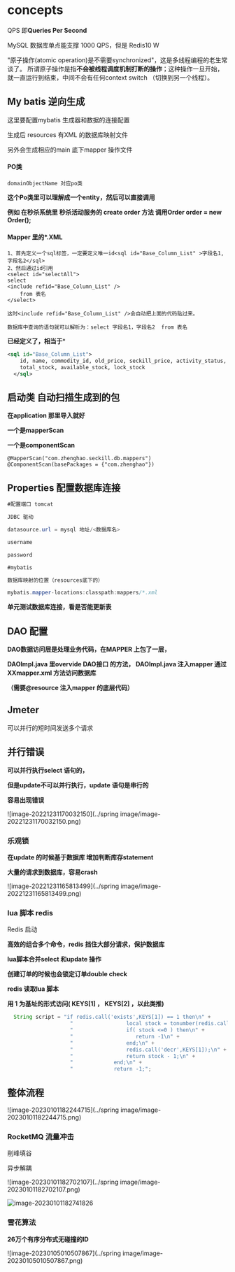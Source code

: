 # concepts

QPS 即**Queries Per Second**

MySQL 数据库单点能支撑 1000 QPS，但是 Redis10 W

"原子操作(atomic operation)是不需要synchronized"，这是多线程编程的老生常谈了。 所谓原子操作是指**不会被线程调度机制打断的操作**；这种操作一旦开始，就一直运行到结束，中间不会有任何context switch （切换到另一个线程）。

## My batis 逆向生成

这里要配置mybatis 生成器和数据的连接配置

生成后 resources 有XML 的数据库映射文件

另外会生成相应的main 底下mapper 操作文件

#### PO类

```
domainObjectName 对应po类
```

**这个Po类里可以理解成一个entity，然后可以直接调用**

**例如 在秒杀系统里 秒杀活动服务的 create order 方法 调用Order order = new Order();** 

#### Mapper 里的*.XML

```
1、首先定义一个sql标签，一定要定义唯一id<sql id="Base_Column_List" >字段名1,字段名2</sql>
2、然后通过id引用
<select id="selectAll">
select
<include refid="Base_Column_List" />
    from 表名
</select>

这时<include refid="Base_Column_List" />会自动把上面的代码贴过来。

数据库中查询的语句就可以解析为：select 字段名1，字段名2  from 表名
```

**已经定义了，相当于***

```xml
<sql id="Base_Column_List">
    id, name, commodity_id, old_price, seckill_price, activity_status, start_time, end_time, 
    total_stock, available_stock, lock_stock
  </sql>
```



## 启动类 自动扫描生成到的包

**在application 那里导入就好**

**一个是mapperScan** 

**一个是componentScan**

```
@MapperScan("com.zhenghao.seckill.db.mappers")
@ComponentScan(basePackages = {"com.zhenghao"})
```

## Properties 配置数据库连接

```java
#配置端口 tomcat

JDBC 驱动

datasource.url = mysql 地址/<数据库名>

username

password

#mybatis 

数据库映射的位置（resources底下的）

mybatis.mapper-locations:classpath:mappers/*.xml


```

**单元测试数据库连接，看是否能更新表**

## DAO 配置

**DAO数据访问层是处理业务代码，在MAPPER 上包了一层，**

**DAOImpl.java 里overvide DAO接口 的方法， DAOImpl.java 注入mapper 通过XXmapper.xml 方法访问数据库**

**（需要@resource 注入mapper 的底层代码）**



## Jmeter

可以并行的短时间发送多个请求

## 并行错误

**可以并行执行select 语句的，**

**但是update不可以并行执行，update 语句是串行的**

**容易出现错误**

![image-20221231170032150](../spring image/image-20221231170032150.png)





### 乐观锁

**在update 的时候基于数据库 增加判断库存statement**

**大量的请求到数据库，容易crash**

![image-20221231165813499](../spring image/image-20221231165813499.png)

### **lua 脚本 redis** 

Redis 启动



**高效的组合多个命令，redis 挡住大部分请求，保护数据库**

**lua脚本合并select 和update 操作**

**创建订单的时候也会锁定订单double check**

**redis 读取lua 脚本**

**用 1 为基址的形式访问( KEYS[1] ， KEYS[2] ，以此类推)**

```java
  String script = "if redis.call('exists',KEYS[1]) == 1 then\n" +
                    "                 local stock = tonumber(redis.call('get', KEYS[1]))\n" +
                    "                 if( stock <=0 ) then\n" +
                    "                    return -1\n" +
                    "                 end;\n" +
                    "                 redis.call('decr',KEYS[1]);\n" +
                    "                 return stock - 1;\n" +
                    "             end;\n" +
                    "             return -1;";
```



## 整体流程

![image-20230101182244715](../spring image/image-20230101182244715.png)



### RocketMQ 流量冲击

削峰填谷

异步解耦

![image-20230101182702107](../spring image/image-20230101182702107.png)

![image-20230101182741826](C:\Users\G2945\AppData\Roaming\Typora\typora-user-images\image-20230101182741826.png)

### 雪花算法

**26万个有序分布式无碰撞的ID**





![image-20230105010507867](../spring image/image-20230105010507867.png)
